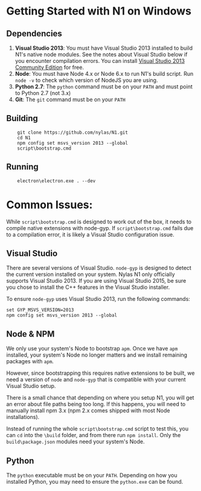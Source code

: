 # Getting Started with N1 on Windows

## Dependencies
1. **Visual Studio 2013**: You must have Visual Studio 2013 installed to build
N1's native node modules. See the notes about Visual Studio below if you encounter compilation
errors. You can install [Visual Studio 2013 Community Edition](https://www.visualstudio.com/en-us/news/releasenotes/vs2013-community-vs) for free.
1. **Node**: You must have Node 4.x or Node 6.x to run N1's build script. Run `node -v` to check which version of NodeJS you are using.
1. **Python 2.7**: The `python` command must be on your `PATH` and must point to
Python 2.7 (not 3.x)
1. **Git**: The `git` command must be on your `PATH`

## Building

        git clone https://github.com/nylas/N1.git
        cd N1
        npm config set msvs_version 2013 --global
        script\bootstrap.cmd

## Running

        electron\electron.exe . --dev

# Common Issues:
While `script\bootstrap.cmd` is designed to work out of the box, it needs to
compile native extensions with node-gyp. If `script\bootstrap.cmd` fails due
to a compilation error, it is likely a Visual Studio configuration issue.

## Visual Studio
There are several versions of Visual Studio. `node-gyp` is designed to detect
the current version installed on your system. Nylas N1 only officially supports
Visual Studio 2013. If you are using Visual Studio 2015, be sure you chose to
install the C++ features in the Visual Studio installer.

To ensure `node-gyp` uses Visual Studio 2013, run the following commands:

```
set GYP_MSVS_VERSION=2013
npm config set msvs_version 2013 --global
```

## Node & NPM
We only use your system's Node to bootstrap `apm`. Once we have `apm` installed,
your system's Node no longer matters and we install remaining packages with `apm`.

However, since bootstrapping this requires native extensions to be built, we need
a version of `node` and `node-gyp` that is compatible with your current Visual Studio
setup.

There is a small chance that depending on where you setup N1, you will get an
error about file paths being too long. If this happens, you will need to manually
install npm 3.x (npm 2.x comes shipped with most Node installations).

Instead of running the whole `script\bootstrap.cmd` script to test this, you can
`cd` into the `\build` folder, and from there run `npm install`. Only the
`build\package.json` modules need your system's Node.

## Python
The `python` executable must be on your `PATH`. Depending on how you installed Python,
you may need to ensure the `python.exe` can be found.

